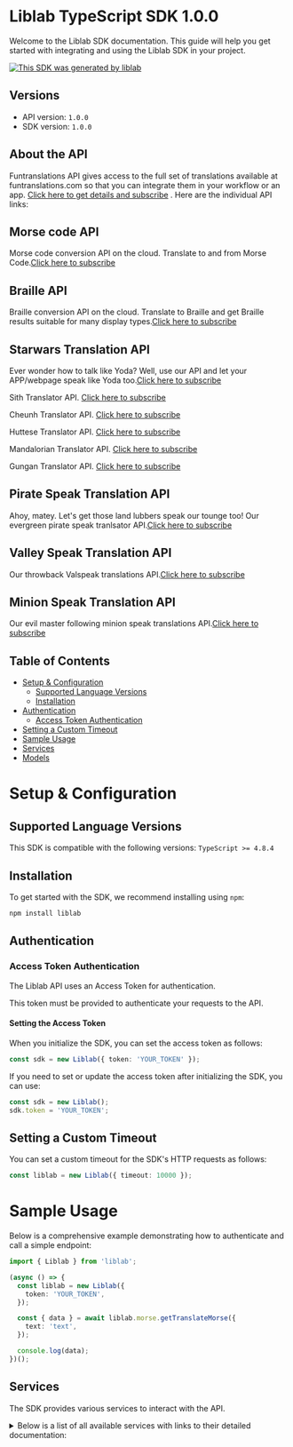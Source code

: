 # Liblab TypeScript SDK 1.0.0

Welcome to the Liblab SDK documentation. This guide will help you get started with integrating and using the Liblab SDK in your project.

[![This SDK was generated by liblab](https://public-liblab-readme-assets.s3.us-east-1.amazonaws.com/built-by-liblab-icon.svg)](https://liblab.com/?utm_source=readme)

## Versions

- API version: `1.0.0`
- SDK version: `1.0.0`

## About the API

Funtranslations API gives access to the full set of translations available at funtranslations.com so that you can integrate them in your workflow or an app. [Click here to get details and subscribe](http://funtranslations.com/api) . Here are the individual API links:

## Morse code API

Morse code conversion API on the cloud. Translate to and from Morse Code.[Click here to subscribe](http://funtranslations.com/api/morse)

## Braille API

Braille conversion API on the cloud. Translate to Braille and get Braille results suitable for many display types.[Click here to subscribe](http://funtranslations.com/api/braille)

## Starwars Translation API

Ever wonder how to talk like Yoda? Well, use our API and let your APP/webpage speak like Yoda too.[Click here to subscribe](http://funtranslations.com/api/yoda)

Sith Translator API. [Click here to subscribe](http://funtranslations.com/api/sith)

Cheunh Translator API. [Click here to subscribe](http://funtranslations.com/api/cheunh)

Huttese Translator API. [Click here to subscribe](http://funtranslations.com/api/huttese)

Mandalorian Translator API. [Click here to subscribe](http://funtranslations.com/api/mandalorian)

Gungan Translator API. [Click here to subscribe](http://funtranslations.com/api/gungan)

## Pirate Speak Translation API

Ahoy, matey. Let's get those land lubbers speak our tounge too! Our evergreen pirate speak tranlsator API.[Click here to subscribe](http://funtranslations.com/api/pirate)

## Valley Speak Translation API

Our throwback Valspeak translations API.[Click here to subscribe](http://funtranslations.com/api/valspeak)

## Minion Speak Translation API

Our evil master following minion speak translations API.[Click here to subscribe](http://funtranslations.com/api/minion)

## Table of Contents

- [Setup & Configuration](#setup--configuration)
  - [Supported Language Versions](#supported-language-versions)
  - [Installation](#installation)
- [Authentication](#authentication)
  - [Access Token Authentication](#access-token-authentication)
- [Setting a Custom Timeout](#setting-a-custom-timeout)
- [Sample Usage](#sample-usage)
- [Services](#services)
- [Models](#models)

# Setup & Configuration

## Supported Language Versions

This SDK is compatible with the following versions: `TypeScript >= 4.8.4`

## Installation

To get started with the SDK, we recommend installing using `npm`:

```bash
npm install liblab
```

## Authentication

### Access Token Authentication

The Liblab API uses an Access Token for authentication.

This token must be provided to authenticate your requests to the API.

#### Setting the Access Token

When you initialize the SDK, you can set the access token as follows:

```ts
const sdk = new Liblab({ token: 'YOUR_TOKEN' });
```

If you need to set or update the access token after initializing the SDK, you can use:

```ts
const sdk = new Liblab();
sdk.token = 'YOUR_TOKEN';
```

## Setting a Custom Timeout

You can set a custom timeout for the SDK's HTTP requests as follows:

```ts
const liblab = new Liblab({ timeout: 10000 });
```

# Sample Usage

Below is a comprehensive example demonstrating how to authenticate and call a simple endpoint:

```ts
import { Liblab } from 'liblab';

(async () => {
  const liblab = new Liblab({
    token: 'YOUR_TOKEN',
  });

  const { data } = await liblab.morse.getTranslateMorse({
    text: 'text',
  });

  console.log(data);
})();
```

## Services

The SDK provides various services to interact with the API.

<details> 
<summary>Below is a list of all available services with links to their detailed documentation:</summary>

| Name                                                                   |
| :--------------------------------------------------------------------- |
| [MorseService](documentation/services/MorseService.md)                 |
| [BrailleService](documentation/services/BrailleService.md)             |
| [StarwarsService](documentation/services/StarwarsService.md)           |
| [StartrekService](documentation/services/StartrekService.md)           |
| [ElvishService](documentation/services/ElvishService.md)               |
| [CharactersService](documentation/services/CharactersService.md)       |
| [DialectService](documentation/services/DialectService.md)             |
| [PigLatinService](documentation/services/PigLatinService.md)           |
| [GameOfThronesService](documentation/services/GameOfThronesService.md) |
| [EnglishService](documentation/services/EnglishService.md)             |
| [InternetFadService](documentation/services/InternetFadService.md)     |

</details>
